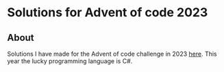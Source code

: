 # Solutions for Advent of code 2023

## About 

Solutions I have made for the Advent of code challenge in 2023 <a href="https://adventofcode.com/2023" target="_blank">here</a>.
This year the lucky programming language is C#.
